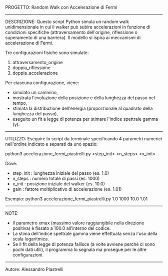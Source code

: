 PROGETTO: Random Walk con Accelerazione di Fermi

-----------

DESCRIZIONE:
Questo script Python simula un random walk unidimensionale in cui il walker può subire accelerazioni in funzione di condizioni specifiche (attraversamento dell'origine, riflessione o superamento di una barriera).
Il modello si ispira ai meccanismi di accelerazione di Fermi.

Tre configurazioni fisiche sono simulate:
1. attraversamento_origine
2. doppia_riflessione
3. doppia_accelerazione

Per ciascuna configurazione, viene:
- simulato un cammino,
- mostrata l'evoluzione della posizione e della lunghezza del passo nel tempo,
- stimata la distribuzione dell'energia (proporzionale al quadrato della lunghezza del passo),
- eseguito un fit a legge di potenza per stimare l'indice spettrale gamma (γ).

-----------

UTILIZZO:
Eseguire lo script da terminale specificando 4 parametri numerici nell'ordine indicato e separati da uno spazio:

python3 accelerazione_fermi_piastrelli.py <step_init> <n_steps> <x_init> <gain>

Dove:
- step_init : lunghezza iniziale del passo (es. 1.0)
- n_steps   : numero totale di passi (es. 1000)
- x_init    : posizione iniziale del walker (es. 10.0)
- gain      : fattore moltiplicativo di accelerazione (es. 1.01)

Esempio:
python3 accelerazione_fermi_piastrelli.py 1.0 1000 10.0 1.01

-----------

NOTE:
- Il parametro xmax (massimo valore raggiungibile nella direzione positiva) è fissato a 100.0 all'interno del codice.
- La stima dell'indice spettrale gamma viene effettuata senza l'uso della scala logaritmica.
- Se il fit della legge di potenza fallisce (a volte avviene perché ci sono pochi dati utili), il programma lo segnala ma prosegue per le altre configurazioni.


------
Autore:
Alessandro Piastrelli

